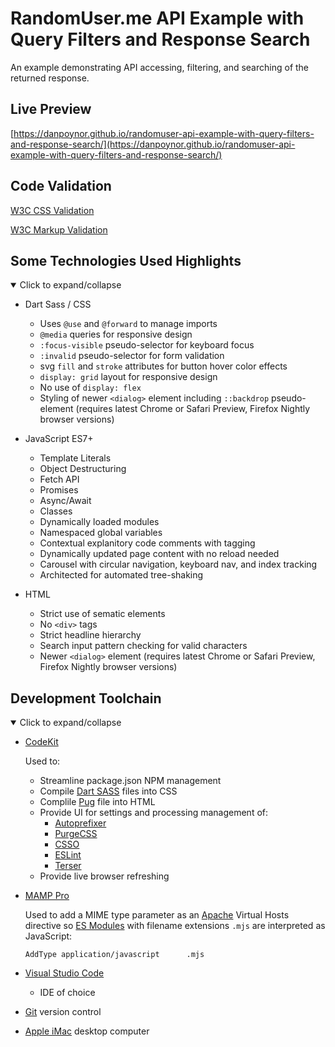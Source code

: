 # RandomUser.me API Example with Query Filters and Response Search

An example demonstrating API accessing, filtering, and searching of the returned response.

## Live Preview

[https://danpoynor.github.io/randomuser-api-example-with-query-filters-and-response-search/](https://danpoynor.github.io/randomuser-api-example-with-query-filters-and-response-search/)

## Code Validation

[W3C CSS Validation](https://jigsaw.w3.org/css-validator/validator?uri=https%3A%2F%2Fdanpoynor.github.io%2Frandomuser-api-example-with-query-filters-and-response-search%2Fstyles.css&profile=css3svg&usermedium=all&warning=1&vextwarning=&lang=en)

[W3C Markup Validation](https://validator.w3.org/nu/?doc=https%3A%2F%2Fdanpoynor.github.io%2Frandomuser-api-example-with-query-filters-and-response-search%2F)

## Some Technologies Used Highlights

<details open>

  <summary>Click to expand/collapse</summary>

- Dart Sass / CSS
  - Uses `@use` and `@forward` to manage imports
  - `@media` queries for responsive design
  - `:focus-visible` pseudo-selector for keyboard focus
  - `:invalid` pseudo-selector for form validation
  - svg `fill` and `stroke` attributes for button hover color effects
  - `display: grid` layout for responsive design
  - No use of `display: flex`
  - Styling of newer `<dialog>` element including `::backdrop` pseudo-element (requires latest Chrome or Safari Preview, Firefox Nightly browser versions)

- JavaScript ES7+
  - Template Literals
  - Object Destructuring
  - Fetch API
  - Promises
  - Async/Await
  - Classes
  - Dynamically loaded modules
  - Namespaced global variables
  - Contextual explanitory code comments with tagging
  - Dynamically updated page content with no reload needed
  - Carousel with circular navigation, keyboard nav, and index tracking
  - Architected for automated tree-shaking

- HTML
  - Strict use of sematic elements
  - No `<div>` tags
  - Strict headline hierarchy
  - Search input pattern checking for valid characters
  - Newer `<dialog>` element (requires latest Chrome or Safari Preview, Firefox Nightly browser versions)

</details>

## Development Toolchain

<details open>

  <summary>Click to expand/collapse</summary>

- [CodeKit](https://codekitapp.com/)

  Used to:
  - Streamline package.json NPM management
  - Compile [Dart SASS](https://sass-lang.com/dart-sass) files into CSS
  - Complile [Pug](https://pugjs.org/api/getting-started.html) file into HTML
  - Provide UI for settings and processing management of:
    - [Autoprefixer](https://github.com/postcss/autoprefixer)
    - [PurgeCSS](https://purgecss.com/)
    - [CSSO](https://github.com/css/csso)
    - [ESLint](https://eslint.org/)
    - [Terser](https://terser.org/)
  - Provide live browser refreshing

- [MAMP Pro](https://www.mamp.info/en/mamp-pro/mac/)

  Used to add a MIME type parameter as an [Apache](https://httpd.apache.org/) Virtual Hosts directive so [ES Modules](https://developer.mozilla.org/en-US/docs/Web/JavaScript/Guide/Modules) with filename extensions `.mjs` are interpreted as JavaScript:

  ```lang-plaintext
  AddType application/javascript      .mjs
  ```

- [Visual Studio Code](https://code.visualstudio.com/)
  - IDE of choice

- [Git](https://git-scm.com/) version control

- [Apple iMac](https://www.apple.com/imac/) desktop computer

</details>
